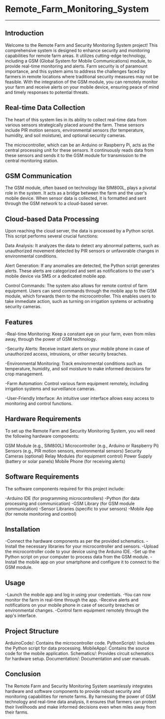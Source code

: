 # Remote_Farm_Monitoring_System
--------------------------------------------------------------------------------------------------------------------------------------------------------------------------------------------------------------------
Introduction
-------------------------------------------------------------------------------------------------------------------------------------------------------------------------------------------------------------------
Welcome to the Remote Farm and Security Monitoring System project! This comprehensive system is designed to enhance security and monitoring capabilities for remote farm areas. It utilizes cutting-edge technology, including a GSM (Global System for Mobile Communications) module, to provide real-time monitoring and alerts.
Farm security is of paramount importance, and this system aims to address the challenges faced by farmers in remote locations where traditional security measures may not be feasible. With the integration of the GSM module, you can remotely monitor your farm and receive alerts on your mobile device, ensuring peace of mind and timely responses to potential threats.

Real-time Data Collection
--------------------------------------------------------------------------------------------------------------------------------------------------------------------------------------------------------------------
The heart of this system lies in its ability to collect real-time data from various sensors strategically placed around the farm. These sensors include PIR motion sensors, environmental sensors (for temperature, humidity, and soil moisture), and optional security cameras.

The microcontroller, which can be an Arduino or Raspberry Pi, acts as the central processing unit for these sensors. It continuously reads data from these sensors and sends it to the GSM module for transmission to the central monitoring station.

GSM Communication
-------------------------------------------------------------------------------------------------------------------------------------------------------------------------------------------------------------------
The GSM module, often based on technology like SIM800L, plays a pivotal role in the system. It acts as a bridge between the farm and the user's mobile device. When sensor data is collected, it is formatted and sent through the GSM network to a cloud-based server.

Cloud-based Data Processing
--------------------------------------------------------------------------------------------------------------------------------------------------------------------------------------------------------------------
Upon reaching the cloud server, the data is processed by a Python script. This script performs several crucial functions:

Data Analysis: It analyzes the data to detect any abnormal patterns, such as unauthorized movement detected by PIR sensors or unfavorable changes in environmental conditions.

Alert Generation: If any anomalies are detected, the Python script generates alerts. These alerts are categorized and sent as notifications to the user's mobile device via SMS or a dedicated mobile app.

Control Commands: The system also allows for remote control of farm equipment. Users can send commands through the mobile app to the GSM module, which forwards them to the microcontroller. This enables users to take immediate action, such as turning on irrigation systems or activating security cameras.

Features
--------------------------------------------------------------------------------------------------------------------------------------------------------------------------------------------------------------------
-Real-time Monitoring: Keep a constant eye on your farm, even from miles away, through the power of GSM technology.

-Security Alerts: Receive instant alerts on your mobile phone in case of unauthorized access, intrusions, or other security breaches.

-Environmental Monitoring: Track environmental conditions such as temperature, humidity, and soil moisture to make informed decisions for crop management.

-Farm Automation: Control various farm equipment remotely, including irrigation systems and surveillance cameras.

-User-Friendly Interface: An intuitive user interface allows easy access to monitoring and control functions.

Hardware Requirements
--------------------------------------------------------------------------------------------------------------------------------------------------------------------------------------------------------------------
To set up the Remote Farm and Security Monitoring System, you will need the following hardware components:

GSM Module (e.g., SIM800L)
Microcontroller (e.g., Arduino or Raspberry Pi)
Sensors (e.g., PIR motion sensors, environmental sensors)
Security Cameras (optional)
Relay Modules (for equipment control)
Power Supply (battery or solar panels)
Mobile Phone (for receiving alerts)

Software Requirements
--------------------------------------------------------------------------------------------------------------------------------------------------------------------------------------------------------------------
The software components required for this project include:

-Arduino IDE (for programming microcontrollers)
-Python (for data processing and communication)
-GSM Library (for GSM module communication)
-Sensor Libraries (specific to your sensors)
-Mobile App (for remote monitoring and control)

Installation
-------------------------------------------------------------------------------------------------------------------------------------------------------------------------------------------------------------------
-Connect the hardware components as per the provided schematics.
-Install the necessary libraries for your microcontroller and sensors.
-Upload the microcontroller code to your device using the Arduino IDE.
-Set up the Python script on your computer to process data from the GSM module.
-Install the mobile app on your smartphone and configure it to connect to the GSM module.

Usage
--------------------------------------------------------------------------------------------------------------------------------------------------------------------------------------------------------------------
-Launch the mobile app and log in using your credentials.
-You can now monitor the farm in real-time through the app.
-Receive alerts and notifications on your mobile phone in case of security breaches or environmental changes.
-Control farm equipment remotely through the app's interface.

Project Structure
-------------------------------------------------------------------------------------------------------------------------------------------------------------------------------------------------------------------
ArduinoCode/: Contains the microcontroller code.
PythonScript/: Includes the Python script for data processing.
MobileApp/: Contains the source code for the mobile application.
Schematics/: Provides circuit schematics for hardware setup.
Documentation/: Documentation and user manuals.

Conclusion
--------------------------------------------------------------------------------------------------------------------------------------------------------------------------------------------------------------------
The Remote Farm and Security Monitoring System seamlessly integrates hardware and software components to provide robust security and monitoring capabilities for remote farms. By harnessing the power of GSM technology and real-time data analysis, it ensures that farmers can protect their livelihoods and make informed decisions even when miles away from their farms.
